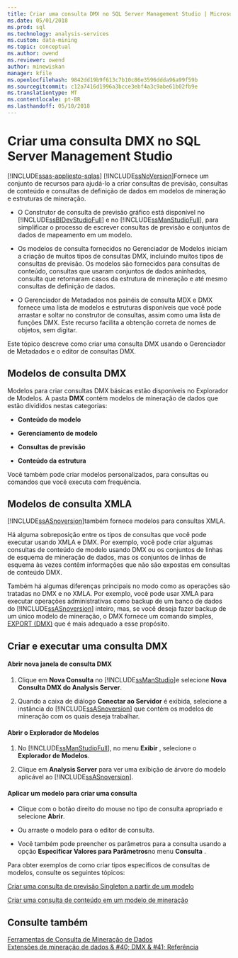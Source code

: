 ```yaml
---
title: Criar uma consulta DMX no SQL Server Management Studio | Microsoft Docs
ms.date: 05/01/2018
ms.prod: sql
ms.technology: analysis-services
ms.custom: data-mining
ms.topic: conceptual
ms.author: owend
ms.reviewer: owend
author: minewiskan
manager: kfile
ms.openlocfilehash: 9842dd19b9f613c7b10c86e3596ddda96a99f59b
ms.sourcegitcommit: c12a7416d1996a3bcce3ebf4a3c9abe61b02fb9e
ms.translationtype: MT
ms.contentlocale: pt-BR
ms.lasthandoff: 05/10/2018
---
```

# <a name="create-a-dmx-query-in-sql-server-management-studio"></a>Criar uma consulta DMX no SQL Server Management Studio
[!INCLUDE[ssas-appliesto-sqlas](../../includes/ssas-appliesto-sqlas.md)]
  [!INCLUDE[ssNoVersion](../../includes/ssnoversion-md.md)]Fornece um conjunto de recursos para ajudá-lo a criar consultas de previsão, consultas de conteúdo e consultas de definição de dados em modelos de mineração e estruturas de mineração.  
  
-   O Construtor de consulta de previsão gráfico está disponível no [!INCLUDE[ssBIDevStudioFull](../../includes/ssbidevstudiofull-md.md)] e no [!INCLUDE[ssManStudioFull](../../includes/ssmanstudiofull-md.md)], para simplificar o processo de escrever consultas de previsão e conjuntos de dados de mapeamento em um modelo.  
  
-   Os modelos de consulta fornecidos no Gerenciador de Modelos iniciam a criação de muitos tipos de consultas DMX, incluindo muitos tipos de consultas de previsão. Os modelos são fornecidos para consultas de conteúdo, consultas que usaram conjuntos de dados aninhados, consulta que retornaram casos da estrutura de mineração e até mesmo consultas de definição de dados.  
  
-   O Gerenciador de Metadados nos painéis de consulta MDX e DMX fornece uma lista de modelos e estruturas disponíveis que você pode arrastar e soltar no construtor de consultas, assim como uma lista de funções DMX. Este recurso facilita a obtenção correta de nomes de objetos, sem digitar.  
  
 Este tópico descreve como criar uma consulta DMX usando o Gerenciador de Metadados e o editor de consultas DMX.  
  
##  <a name="BKMK_Templates"></a> Modelos de consulta DMX  
 Modelos para criar consultas DMX básicas estão disponíveis no Explorador de Modelos. A pasta **DMX** contém modelos de mineração de dados que estão divididos nestas categorias:  
  
-   **Conteúdo do modelo**  
  
-   **Gerenciamento de modelo**  
  
-   **Consultas de previsão**  
  
-   **Conteúdo da estrutura**  
  
 Você também pode criar modelos personalizados, para consultas ou comandos que você executa com frequência.  
  
## <a name="xmla-query-templates"></a>Modelos de consulta XMLA  
 [!INCLUDE[ssASnoversion](../../includes/ssasnoversion-md.md)]também fornece modelos para consultas XMLA.  
  
 Há alguma sobreposição entre os tipos de consultas que você pode executar usando XMLA e DMX. Por exemplo, você pode criar algumas consultas de conteúdo de modelo usando DMX ou os conjuntos de linhas de esquema de mineração de dados, mas os conjuntos de linhas de esquema às vezes contêm informações que não são expostas em consultas de conteúdo DMX.  
  
 Também há algumas diferenças principais no modo como as operações são tratadas no DMX e no XMLA. Por exemplo, você pode usar XMLA para executar operações administrativas como backup de um banco de dados do [!INCLUDE[ssASnoversion](../../includes/ssasnoversion-md.md)] inteiro, mas, se você deseja fazer backup de um único modelo de mineração, o DMX fornece um comando simples, [EXPORT &#40;DMX&#41;](../../dmx/export-dmx.md) que é mais adequado a esse propósito.  
  
##  <a name="BKMK_Building_Queries"></a> Criar e executar uma consulta DMX  
  
#### <a name="open-a-new-dmx-query-window"></a>Abrir nova janela de consulta DMX  
  
1.  Clique em **Nova Consulta** no [!INCLUDE[ssManStudio](../../includes/ssmanstudio-md.md)]e selecione **Nova Consulta DMX do Analysis Server**.  
  
2.  Quando a caixa de diálogo **Conectar ao Servidor** é exibida, selecione a instância do [!INCLUDE[ssASnoversion](../../includes/ssasnoversion-md.md)] que contém os modelos de mineração com os quais deseja trabalhar.  
  
#### <a name="open-template-explorer"></a>Abrir o Explorador de Modelos  
  
1.  No [!INCLUDE[ssManStudioFull](../../includes/ssmanstudiofull-md.md)], no menu **Exibir** , selecione o **Explorador de Modelos**.  
  
2.  Clique em **Analysis Server** para ver uma exibição de árvore do modelo aplicável ao [!INCLUDE[ssASnoversion](../../includes/ssasnoversion-md.md)].  
  
#### <a name="apply-a-template-to-build-a-query"></a>Aplicar um modelo para criar uma consulta  
  
-   Clique com o botão direito do mouse no tipo de consulta apropriado e selecione **Abrir**.  
  
-   Ou arraste o modelo para o editor de consulta.  
  
-   Você também pode preencher os parâmetros para a consulta usando a opção **Especificar Valores para Parâmetros**no menu **Consulta** .  
  
 Para obter exemplos de como criar tipos específicos de consultas de modelos, consulte os seguintes tópicos:  
  
 [Criar uma consulta de previsão Singleton a partir de um modelo](../../analysis-services/data-mining/create-a-singleton-prediction-query-from-a-template.md)  
  
 [Criar uma consulta de conteúdo em um modelo de mineração](../../analysis-services/data-mining/create-a-content-query-on-a-mining-model.md)  
  
## <a name="see-also"></a>Consulte também  
 [Ferramentas de Consulta de Mineração de Dados](../../analysis-services/data-mining/data-mining-query-tools.md)   
 [Extensões de mineração de dados & #40; DMX & #41; Referência](../../dmx/data-mining-extensions-dmx-reference.md)  
  
  
